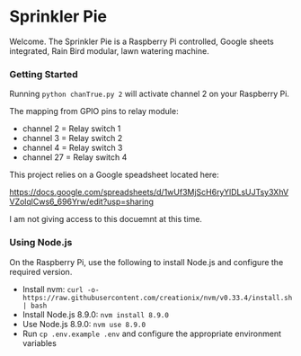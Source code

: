 # Sprinkler Pie

Welcome. The Sprinkler Pie is a Raspberry Pi controlled, Google sheets integrated, Rain Bird modular, lawn watering machine.

### Getting Started
Running `python chanTrue.py 2` will activate channel 2 on your Raspberry Pi. 

The mapping from GPIO pins to relay module:
- channel 2 = Relay switch 1
- channel 3 = Relay switch 2
- channel 4 = Relay switch 3
- channel 27 = Relay switch 4

This project relies on a Google speadsheet located here:

https://docs.google.com/spreadsheets/d/1wUf3MjScH6ryYlDLsUJTsy3XhVVZolqlCws6_696Yrw/edit?usp=sharing

I am not giving access to this docuemnt at this time.

### Using Node.js
On the Raspberry Pi, use the following to install Node.js and configure the required version.

- Install nvm: `curl -o- https://raw.githubusercontent.com/creationix/nvm/v0.33.4/install.sh | bash`
- Install Node.js 8.9.0: `nvm install 8.9.0`
- Use Node.js 8.9.0: `nvm use 8.9.0`
- Run `cp .env.example .env` and configure the appropriate environment variables
